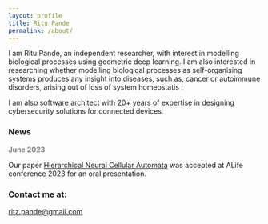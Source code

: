 ```yaml
---
layout: profile
title: Ritu Pande
permalink: /about/
---
```


I am Ritu Pande, an independent researcher, with interest in modelling biological processes using geometric deep learning. I am also interested in researching  whether modelling biological processes as self-organising systems produces any insight into diseases, such as, cancer or autoimmune disorders, arising out of loss of system homeostatis . 

I am also software architect with 20+ years of expertise in designing cybersecurity solutions for connected devices. 

### News

<span style="color:gray"> <b> June 2023 </b></span>  
  
Our paper [Hierarchical Neural Cellular Automata]() was accepted at ALife conference 2023 for an oral presentation.  

### Contact me at:

[ritz.pande@gmail.com](mailto:ritz.pande@gmail.com)
